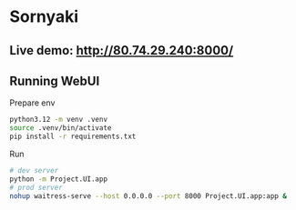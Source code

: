 # Sornyaki

## Live demo: http://80.74.29.240:8000/

## Running WebUI
Prepare env
```bash
python3.12 -m venv .venv
source .venv/bin/activate
pip install -r requirements.txt
```
Run
```bash
# dev server
python -m Project.UI.app
# prod server
nohup waitress-serve --host 0.0.0.0 --port 8000 Project.UI.app:app &
```
